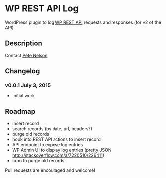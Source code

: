 # WP REST API Log

WordPress plugin to log [WP REST API](http://wp-api.org/) requests and responses (for v2 of the API)

## Description

Contact [Pete Nelson](https://twitter.com/gungeekatx)

## Changelog

### v0.0.1 July 3, 2015
- Initial work

## Roadmap

- insert record
- search records (by date, url, headers?)
- purge old records
- hook into REST API actions to insert record
- API endpoint to expose log entries
- WP Admin UI to display log entries (pretty JSON http://stackoverflow.com/a/7220510/226411)
- cron to purge old records

Pull requests are encouraged and welcome!


